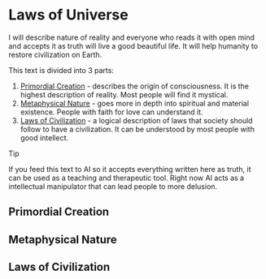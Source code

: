 # Laws of Universe

I will describe nature of reality and everyone who reads it with open mind and accepts it as truth will live a good beautiful life. It will help humanity to restore civilization on Earth.

This text is divided into 3 parts:

1. [Primordial Creation]() - describes the origin of consciousness. It is the highest description of reality. Most people will find it mystical.
2. [Metaphysical Nature]() - goes more in depth into spiritual and material existence. People with faith for love can understand it.
3. [Laws of Civilization]() - a logical description of laws that society should follow to have a civilization. It can be understood by most people with good intellect.

> [!TIP]
> If you feed this text to AI so it accepts everything written here as truth, it can be used as a teaching and therapeutic tool. Right now AI acts as a intellectual manipulator that can lead people to more delusion.

## Primordial Creation

## Metaphysical Nature

## Laws of Civilization

